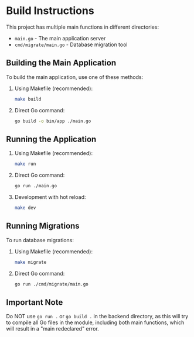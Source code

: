# Build Instructions

This project has multiple main functions in different directories:
- `main.go` - The main application server
- `cmd/migrate/main.go` - Database migration tool

## Building the Main Application

To build the main application, use one of these methods:

1. Using Makefile (recommended):
   ```bash
   make build
   ```

2. Direct Go command:
   ```bash
   go build -o bin/app ./main.go
   ```

## Running the Application

1. Using Makefile (recommended):
   ```bash
   make run
   ```

2. Direct Go command:
   ```bash
   go run ./main.go
   ```

3. Development with hot reload:
   ```bash
   make dev
   ```

## Running Migrations

To run database migrations:

1. Using Makefile (recommended):
   ```bash
   make migrate
   ```

2. Direct Go command:
   ```bash
   go run ./cmd/migrate/main.go
   ```

## Important Note

Do NOT use `go run .` or `go build .` in the backend directory, as this will try to compile all Go files in the module, including both main functions, which will result in a "main redeclared" error.